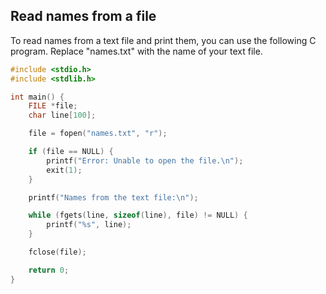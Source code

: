 ## Read names from a file

To read names from a text file and print them, you can use the following C program. Replace "names.txt" with the name of your text file.

```c
#include <stdio.h>
#include <stdlib.h>

int main() {
    FILE *file;
    char line[100];

    file = fopen("names.txt", "r");

    if (file == NULL) {
        printf("Error: Unable to open the file.\n");
        exit(1);
    }

    printf("Names from the text file:\n");

    while (fgets(line, sizeof(line), file) != NULL) {
        printf("%s", line);
    }

    fclose(file);

    return 0;
}
```

